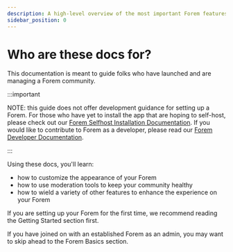 ```yaml
---
description: A high-level overview of the most important Forem features.
sidebar_position: 0
---
```


# Who are these docs for?

This documentation is meant to guide folks who have launched and are managing a Forem community.

:::important

NOTE: this guide does not offer development guidance for setting up a Forem. For those who have yet to install the app that are hoping to self-host, please check out our [Forem Selfhost Installation Documentation](https://github.com/forem/selfhost-devel). If you would like to contribute to Forem as a developer, please read our [Forem Developer Documentation](https://docs.forem.com/).

:::

Using these docs, you'll learn:

- how to customize the appearance of your Forem
- how to use moderation tools to keep your community healthy
- how to wield a variety of other features to enhance the experience on your Forem

If you are setting up your Forem for the first time, we recommend reading the Getting Started section first.

If you have joined on with an established Forem as an admin, you may want to skip ahead to the Forem Basics section.
